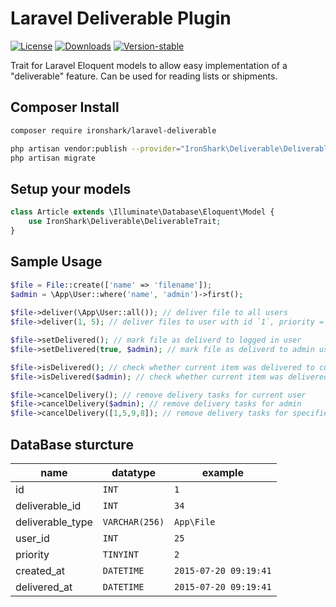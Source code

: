 Laravel Deliverable Plugin
==========================

[![License](https://img.shields.io/github/license/ironsharkde/laravel-deliverable.svg)](https://packagist.org/packages/ironshark/laravel-deliverable)
[![Downloads](https://img.shields.io/packagist/dt/ironshark/laravel-deliverable.svg)](https://packagist.org/packages/ironshark/laravel-deliverable)
[![Version-stable](https://img.shields.io/packagist/v/ironshark/laravel-deliverable.svg)](https://packagist.org/packages/ironshark/laravel-deliverable)

Trait for Laravel Eloquent models to allow easy implementation of a "deliverable" feature.
Can be used for reading lists or shipments.

## Composer Install

```sh
composer require ironshark/laravel-deliverable
```

```bash
php artisan vendor:publish --provider="IronShark\Deliverable\DeliverableServiceProvider"
php artisan migrate
```

## Setup your models

```php
class Article extends \Illuminate\Database\Eloquent\Model {
    use IronShark\Deliverable\DeliverableTrait;
}
```

## Sample Usage

```php
$file = File::create(['name' => 'filename']);
$admin = \App\User::where('name', 'admin')->first();
    
$file->deliver(\App\User::all()); // deliver file to all users
$file->deliver(1, 5); // deliver files to user with id `1`, priority = ``5

$file->setDelivered(); // mark file as deliverd to logged in user
$file->setDelivered(true, $admin); // mark file as deliverd to admin user

$file->isDelivered(); // check whether current item was delivered to current user (`true`|`false`)
$file->isDelivered($admin); // check whether current item was delivered to admin

$file->cancelDelivery(); // remove delivery tasks for current user
$file->cancelDelivery($admin); // remove delivery tasks for admin
$file->cancelDelivery([1,5,9,8]); // remove delivery tasks for specified user ids
```

## DataBase sturcture

| name             | datatype       | example               |
|------------------|----------------|-----------------------|
| id               | `INT`          | `1`                   |
| deliverable_id   | `INT`          | `34`                  |
| deliverable_type | `VARCHAR(256)` | `App\File`            |
| user_id          | `INT`          | `25`                  |
| priority         | `TINYINT`      | `2`                   |
| created_at       | `DATETIME`     | `2015-07-20 09:19:41` |
| delivered_at     | `DATETIME`     | `2015-07-20 09:19:41` |
